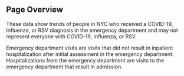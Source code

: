 ## Page Overview

These data show trends of people in NYC who received a COVID-19, Influenza, or RSV diagnosis in the emergency department and may not represent everyone with COVID-19, Influenza, or RSV.  

Emergency department visits are visits that did not result in inpatient hospitalization after initial assessment in the emergency department. Hospitalizations from the emergency department are visits to the emergency department that result in admission. 

